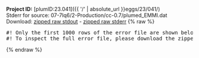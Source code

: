 **Project ID:** [plumID:23.041]({{ '/' | absolute_url }}eggs/23/041/)  
Stderr for source:  07-7lq6/2-Production/cc-0.7/plumed_EMMI.dat   
Download: [zipped raw stdout](plumed_EMMI.dat.plumed.stdout.txt.zip) - [zipped raw stderr](plumed_EMMI.dat.plumed.stderr.txt.zip) 
{% raw %}
<pre>
#! Only the first 1000 rows of the error file are shown below
#! To inspect the full error file, please download the zipped raw stderr file above
</pre>
{% endraw %}
